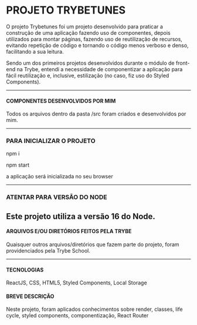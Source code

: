 # PROJETO TRYBETUNES

O projeto Trybetunes foi um projeto desenvolvido para praticar a construção de uma aplicação fazendo uso de componentes, depois utilizados para montar páginas, fazendo uso de reutilização de recursos, evitando repetição de código e tornando o código menos verboso e denso, facilitando a sua leitura.

Sendo um dos primeiros projetos desenvolvidos durante o módulo de front-end na Trybe, entendi a necessidade de componentizar a aplicação para fácil reutilização e, inclusive, estilização (no caso, fiz uso do Styled Components).

---

#### COMPONENTES DESENVOLVIDOS POR MIM

Todos os arquivos dentro da pasta /src foram criados e desenvolvidos por mim.

---

### PARA INICIALIZAR O PROJETO

npm i

npm start

a aplicação será inicializada no seu browser

---

### ATENTAR PARA VERSÃO DO NODE

Este projeto utiliza a versão 16 do Node.
---

#### ARQUIVOS E/OU DIRETÓRIOS FEITOS PELA TRYBE

Quaisquer outros arquivos/diretórios que fazem parte do projeto, foram providenciados pela Trybe School.

---

#### TECNOLOGIAS

ReactJS, CSS, HTML5, Styled Components, Local Storage

#### BREVE DESCRIÇÃO

Neste projeto, foram aplicados conhecimentos sobre render, classes, life cycle, styled components, componentização, React Router
